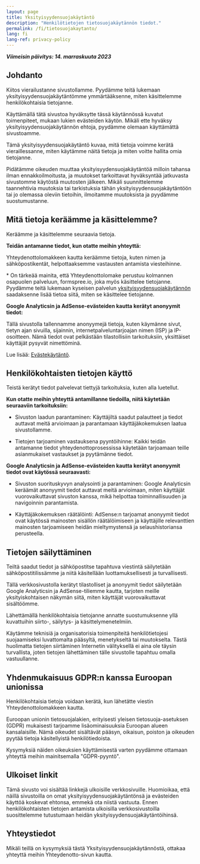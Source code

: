 ```yaml
---
layout: page
title: Yksityisyydensuojakäytäntö
description: "Henkilötietojen tietosuojakäytännön tiedot."
permalink: /fi/tietosuojakaytanto/
lang: fi
lang-ref: privacy-policy
---
```


**_Viimeisin päivitys: 14. marraskuuta 2023_**

## Johdanto

Kiitos vierailustanne sivustollamme. Pyydämme teitä lukemaan yksityisyydensuojakäytäntömme ymmärtääksenne, miten käsittelemme henkilökohtaisia tietojanne.

Käyttämällä tätä sivustoa hyväksytte tässä käytännössä kuvatut toimenpiteet, mukaan lukien evästeiden käytön. Mikäli ette hyväksy yksityisyydensuojakäytännön ehtoja, pyydämme olemaan käyttämättä sivustoamme.

Tämä yksityisyydensuojakäytäntö kuvaa, mitä tietoja voimme kerätä vieraillessanne, miten käytämme näitä tietoja ja miten voitte hallita omia tietojanne.

Pidätämme oikeuden muuttaa yksityisyydensuojakäytäntöä milloin tahansa ilman ennakkoilmoitusta, ja muutokset tarkoittavat hyväksyntää jatkuvasta sivustomme käytöstä muutosten jälkeen. Mikäli suunnittelemme taannehtivia muutoksia tai tarkistuksia tähän yksityisyydensuojakäytäntöön tai jo olemassa oleviin tietoihin, ilmoitamme muutoksista ja pyydämme suostumustanne.

## Mitä tietoja keräämme ja käsittelemme?

Keräämme ja käsittelemme seuraavia tietoja.

**Teidän antamanne tiedot, kun otatte meihin yhteyttä:**

Yhteydenottolomakkeen kautta keräämme tietoja, kuten nimen ja sähköpostikentät, helpottaaksemme vastausten antamista viesteihinne.

\* On tärkeää mainita, että Yhteydenottolomake perustuu kolmannen osapuolen palveluun, formspree.io, joka myös käsittelee tietojanne. Pyydämme teitä lukemaan kyseisen palvelun [yksityisyydensuojakäytännön](https://formspree.io/legal/privacy-policy/) saadaksenne lisää tietoa siitä, miten se käsittelee tietojanne.

**Google Analyticsin ja AdSense-evästeiden kautta kerätyt anonyymit tiedot:**

Tällä sivustolla tallennamme anonyymejä tietoja, kuten käymänne sivut, tietyn ajan sivuilla, sijainnin, internetpalveluntarjoajan nimen (ISP) ja IP-osoitteen. Nämä tiedot ovat pelkästään tilastollisiin tarkoituksiin, yksittäiset käyttäjät pysyvät nimettöminä.

Lue lisää: [Evästekäytäntö]({{site.baseurl}}/fi/evastepolitiikka/).

## Henkilökohtaisten tietojen käyttö

Teistä kerätyt tiedot palvelevat tiettyjä tarkoituksia, kuten alla luetellut.

**Kun otatte meihin yhteyttä antamillanne tiedoilla, niitä käytetään seuraaviin tarkoituksiin:**

- Sivuston laadun parantaminen: Käyttäjiltä saadut palautteet ja tiedot auttavat meitä arvioimaan ja parantamaan käyttäjäkokemuksen laatua sivustollamme.

- Tietojen tarjoaminen vastauksena pyyntöihinne: Kaikki teidän antamanne tiedot yhteydenottoprosessissa käytetään tarjoamaan teille asianmukaiset vastaukset ja pyytämänne tiedot.

**Google Analyticsin ja AdSense-evästeiden kautta kerätyt anonyymit tiedot ovat käytössä seuraavasti:**

- Sivuston suorituskyvyn analysointi ja parantaminen: Google Analyticsin keräämät anonyymit tiedot auttavat meitä arvioimaan, miten käyttäjät vuorovaikuttavat sivuston kanssa, mikä helpottaa toiminnallisuuden ja navigoinnin parantamista.

- Käyttäjäkokemuksen räätälöinti: AdSense:n tarjoamat anonyymit tiedot ovat käytössä mainosten sisällön räätälöimiseen ja käyttäjille relevanttien mainosten tarjoamiseen heidän mieltymystensä ja selaushistoriansa perusteella.

## Tietojen säilyttäminen

Teiltä saadut tiedot ja sähköpostitse tapahtuva viestintä säilytetään sähköpostitilissämme ja niitä käsitellään luottamuksellisesti ja turvallisesti.

Tällä verkkosivustolla kerätyt tilastolliset ja anonyymit tiedot säilytetään Google Analyticsin ja AdSense-tiliemme kautta, tarjoten meille yksityiskohtaisen näkymän siitä, miten käyttäjät vuorovaikuttavat sisältöömme.

Lähettämällä henkilökohtaisia tietojanne annatte suostumuksenne yllä kuvattuihin siirto-, säilytys- ja käsittelymenetelmiin.

Käytämme teknisiä ja organisatorisia toimenpiteitä henkilötietojesi suojaamiseksi luvattomalta pääsyltä, menetykseltä tai muutokselta. Tästä huolimatta tietojen siirtäminen Internetin välityksellä ei aina ole täysin turvallista, joten tietojen lähettäminen tälle sivustolle tapahtuu omalla vastuullanne.

## Yhdenmukaisuus GDPR:n kanssa Euroopan unionissa

Henkilökohtaisia tietoja voidaan kerätä, kun lähetätte viestin Yhteydenottolomakkeen kautta.

Euroopan unionin tietosuojalakien, erityisesti yleisen tietosuoja-asetuksen (GDPR) mukaisesti tarjoamme lisäominaisuuksia Euroopan alueen kansalaisille. Nämä oikeudet sisältävät pääsyn, oikaisun, poiston ja oikeuden pyytää tietoja käsitellyistä henkilötiedoista.

Kysymyksiä näiden oikeuksien käyttämisestä varten pyydämme ottamaan yhteyttä meihin mainitsemalla "GDPR-pyyntö".

## Ulkoiset linkit

Tämä sivusto voi sisältää linkkejä ulkoisille verkkosivuille. Huomioikaa, että näillä sivustoilla on omat yksityisyydensuojakäytäntönsä ja evästeiden käyttöä koskevat ehtonsa, emmekä ota niistä vastuuta. Ennen henkilökohtaisten tietojen antamista ulkoisilla verkkosivustoilla suosittelemme tutustumaan heidän yksityisyydensuojakäytäntöihinsä.

## Yhteystiedot

Mikäli teillä on kysymyksiä tästä Yksityisyydensuojakäytännöstä, ottakaa yhteyttä meihin Yhteydenotto-sivun kautta.

